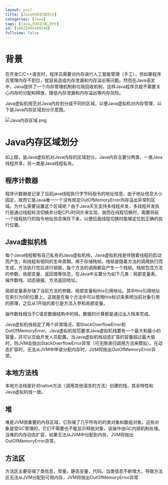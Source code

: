 ```yaml
---
layout: post
title: [Java内存区域划分]
categories: [Java]
tags: [java,内存区域,划分]
id: [18822094389248]
fullview: false
---
```

# 背景

在开发C/C++语言时，程序员需要对内存进行人工智能管理（手工），但如果程序员管理内存不到位，就容易造成内存泄漏和内存溢出等问题。然而在Java语言中，Java提供了一个内存管理机制和垃圾回收机制，这样Java程序员就不需要关心内存的分配和释放，降低内存泄漏和内存溢出等内存风险。

Java虚拟机规范对Java内存划分成不同的区域，以便Java虚拟机对内存管理，以下是Java内存区域划分示意图。

![Java内存区域.png]( "1468583737601863.png")

# Java内存区域划分

如上图，是Java虚拟机对Java内存的区域划分。Java内存主要分两类，一类Java线程共享，另一类是Java线程私有。

## 程序计数器

程序计数器是记录了当前java线程执行字节码指令的地址信息，由于地址信息大小固定，故而它是Java唯一一个没有规定OutOfMemoryError内存溢出异常的区域。为什么需要设置这个区域呢？由于Java天生支持多线程并发，多线程并发执行是通过线程轮流切换并分配CPU时间片来实现，故而在线程切换时，需要将前一个线程执行的指令地址信息保存下来，以便后面线程切换时能够定位到正确的执行位置。

## Java虚拟机栈

每个Java线程都有自己私有的Java虚拟机栈，Java虚拟机栈是伴随着线程的启动而产生，和线程有相同的生命周期，用于存储栈帧。栈帧是随着方法的调用执行而生成，方法执行完后进行销毁，每个方法的调用都会产生一个栈帧。栈帧包含方法的参数、局部变量、返回值等信息，在Java中主要分为如下几类：局部变量表、操作数栈、动态链接、方法返回地址。

局部变量表存储了当前方法的参数、局部变量和this引用地址。其中this引用地址在索引为0的位置上，这就是在每个方法中可以使用this标识来表明当前对象引用的原理，之后从1开始的索引是方法入参和局部变量。

操作数栈相当于C语言数据结构中的栈，数据的计算都是通过出入栈来完成。

Java虚拟机栈规定了两个异常情况，即StackOverflowError和OutOfMemoryError。Java虚拟机规范要求Java虚拟机栈要有一个最大和最小的容量，并可以交由开发人员配置。当Java虚拟机栈动态扩容的容量超过最大值时，则JVM会抛出StackOverflowError异常（可无限递归调用方法来模拟）。在动态扩容时，无法从JVM中申请分配内存时，JVM将抛出OutOfMemoryError异常。

## 本地方法栈

本地方法栈是针对native方法（调用其他语言的方法）创建的栈，其余特性和Java虚拟机栈一致。

## 堆

堆是JVM很重要的内存区域，它存储了几乎所有的的类对象和数组对象。这些对象是受GC管理的，它们不需要也不能显示释放对象，该操作由GC内部机制处理。当堆的内存动态扩容，如果无法从JVM中分配到内存，JVM将抛出OutOfMemoryError异常。

## 方法区

方法区主要存储了类信息，常量，静态变量，代码。当类信息不断增大，导致方法区无法从JVM分配到可用内存，JVM将抛出OutOfMemoryError异常
